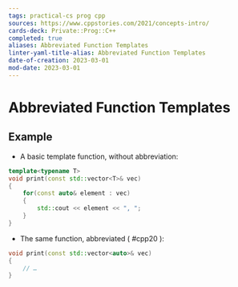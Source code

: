```yaml
---
tags: practical-cs prog cpp
sources: https://www.cppstories.com/2021/concepts-intro/
cards-deck: Private::Prog::C++
completed: true
aliases: Abbreviated Function Templates
linter-yaml-title-alias: Abbreviated Function Templates
date-of-creation: 2023-03-01
mod-date: 2023-03-01
---
```


# Abbreviated Function Templates

## Example
- A basic template function, without abbreviation:
```cpp
template<typename T>
void print(const std::vector<T>& vec)
{
	for(const auto& element : vec)
	{
		std::cout << element << ", ";
	}
}
```
- The same function, abbreviated ( #cpp20 ):
```cpp
void print(const std::vector<auto>& vec)
{
	// …
}
```
